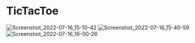 # TicTacToe
![Screenshot_2022-07-16_15-10-42](https://user-images.githubusercontent.com/78436343/179354350-3daa4f41-7d25-42a0-939c-ad8a05810226.png)
![Screenshot_2022-07-16_15-40-59](https://user-images.githubusercontent.com/78436343/179355960-e25aba55-3c76-4b43-9321-2d4a310814e4.png)
![Screenshot_2022-07-16_16-00-26](https://user-images.githubusercontent.com/78436343/179355964-2c6fcc4f-5477-425a-94be-ca7abbfec874.png)
